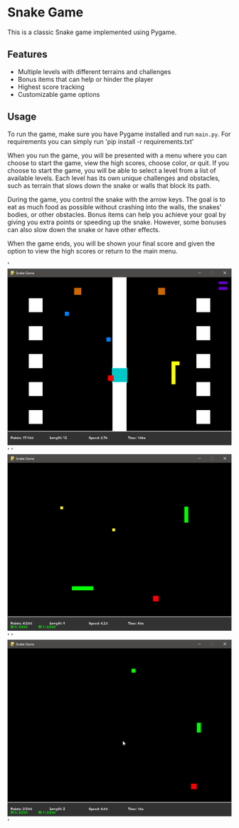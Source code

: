 # Snake Game

This is a classic Snake game implemented using Pygame.

## Features

* Multiple levels with different terrains and challenges
* Bonus items that can help or hinder the player
* Highest score tracking
* Customizable game options

## Usage

To run the game, make sure you have Pygame installed and run `main.py`.
For requirements you can simply run 'pip install -r requirements.txt'

When you run the game, you will be presented with a menu where you can choose to start the game, view the high scores, choose color, or quit. If you choose to start the game, you will be able to select a level from a list of available levels. Each level has its own unique challenges and obstacles, such as terrain that slows down the snake or walls that block its path.

During the game, you control the snake with the arrow keys. The goal is to eat as much food as possible without crashing into the walls, the snakes' bodies, or other obstacles. Bonus items can help you achieve your goal by giving you extra points or speeding up the snake. However, some bonuses can also slow down the snake or have other effects.

When the game ends, you will be shown your final score and given the option to view the high scores or return to the main menu.


'![Gameplay_screenshot](snake_game/assets/images/singleplayer.png)'
'![Gameplay_screenshot](snake_game/assets/images/multiplayer_2.png)'
'![Gameplay_screenshot](snake_game/assets/images/multiplayer_1.png)'